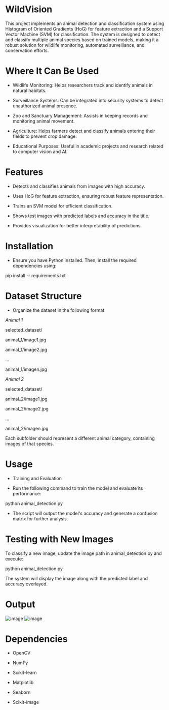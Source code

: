 # WildVision

This project implements an animal detection and classification system using Histogram of Oriented Gradients (HoG) for feature extraction and a Support Vector Machine (SVM) for classification. The system is designed to detect and classify multiple animal species based on trained models, making it a robust solution for wildlife monitoring, automated surveillance, and conservation efforts.

# Where It Can Be Used

* Wildlife Monitoring: Helps researchers track and identify animals in natural habitats.

*  Surveillance Systems: Can be integrated into security systems to detect unauthorized animal presence.

*  Zoo and Sanctuary Management: Assists in keeping records and monitoring animal movement.

*  Agriculture: Helps farmers detect and classify animals entering their fields to prevent crop damage.

*  Educational Purposes: Useful in academic projects and research related to computer vision and AI.

# Features

* Detects and classifies animals from images with high accuracy.

* Uses HoG for feature extraction, ensuring robust feature representation.

* Trains an SVM model for efficient classification.

* Shows test images with predicted labels and accuracy in the title.

* Provides visualization for better interpretability of predictions.

# Installation

* Ensure you have Python installed. Then, install the required dependencies using:

pip install -r requirements.txt

# Dataset Structure

* Organize the dataset in the following format:

*Animal 1*

selected_dataset/

animal_1/image1.jpg

animal_1/image2.jpg

...

animal_1/imagen.jpg



*Animal 2*




selected_dataset/

animal_2/image1.jpg

animal_2/image2.jpg

...

animal_2/imagen.jpg

Each subfolder should represent a different animal category, containing images of that species.

# Usage

* Training and Evaluation

* Run the following command to train the model and evaluate its performance:

python animal_detection.py

* The script will output the model's accuracy and generate a confusion matrix for further analysis.

# Testing with New Images

To classify a new image, update the image path in animal_detection.py and execute:

python animal_detection.py

The system will display the image along with the predicted label and accuracy overlayed.

# Output

![image](https://github.com/user-attachments/assets/2c80f67d-c557-4452-8b4b-d326cd87dc9e)
![image](https://github.com/user-attachments/assets/4d9fe7c6-dc10-4d6e-b352-902d77a69f0a)

# Dependencies

+ OpenCV

+ NumPy

+ Scikit-learn

+ Matplotlib

+ Seaborn

+ Scikit-image
